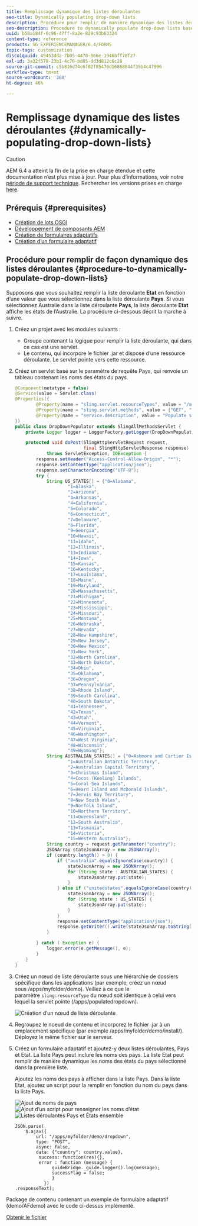 ```yaml
---
title: Remplissage dynamique des listes déroulantes
seo-title: Dynamically populating drop-down lists
description: Procédure pour remplir de manière dynamique des listes déroulantes en fonction d’une certaine logique
seo-description: Procedure to dynamically populate drop-down lists based on some logic
uuid: b58a184f-6c96-47ff-8a2e-829c93b63324
content-type: reference
products: SG_EXPERIENCEMANAGER/6.4/FORMS
topic-tags: customization
discoiquuid: 49453dda-7b05-4470-866e-1946bff70f27
exl-id: 3a32f578-23b1-4c76-bd85-dd3d812c6c28
source-git-commit: c5b816d74c6f02f85476d16868844f39b4c47996
workflow-type: tm+mt
source-wordcount: '368'
ht-degree: 46%

---
```


# Remplissage dynamique des listes déroulantes  {#dynamically-populating-drop-down-lists}

>[!CAUTION]
>
>AEM 6.4 a atteint la fin de la prise en charge étendue et cette documentation n’est plus mise à jour. Pour plus d’informations, voir notre [période de support technique](https://helpx.adobe.com/fr/support/programs/eol-matrix.html). Rechercher les versions prises en charge [here](https://experienceleague.adobe.com/docs/?lang=fr).

## Prérequis {#prerequisites}

* [Création de lots OSGI](https://experienceleague.adobe.com/docs/experience-manager-learn/getting-started-wknd-tutorial-develop/overview.html?lang=fr&amp;CID=RedirectAEMCommunityKautuk)
* [Développement de composants AEM](/help/sites-developing/components.md)
* [Création de formulaires adaptatifs](/help/forms/using/creating-adaptive-form.md)
* [Création d’un formulaire adaptatif](/help/forms/using/introduction-forms-authoring.md)

## Procédure pour remplir de façon dynamique des listes déroulantes {#procedure-to-dynamically-populate-drop-down-lists}

Supposons que vous souhaitez remplir la liste déroulante **Etat** en fonction d’une valeur que vous sélectionnez dans la liste déroulante **Pays**. Si vous sélectionnez Australie dans la liste déroulante **Pays**, la liste déroulante **Etat** affiche les états de l’Australie. La procédure ci-dessous décrit la marche à suivre.

1. Créez un projet avec les modules suivants :

   * Groupe contenant la logique pour remplir la liste déroulante, qui dans ce cas est une servlet.
   * Le contenu, qui incorpore le fichier .jar et dispose d’une ressource déroulante. Le servlet pointe vers cette ressource.

1. Créez un servlet basé sur le paramètre de requête Pays, qui renvoie un tableau contenant les noms des états du pays.

   ```java
   @Component(metatype = false)
   @Service(value = Servlet.class)
   @Properties({
           @Property(name = "sling.servlet.resourceTypes", value = "/apps/populatedropdown"),
           @Property(name = "sling.servlet.methods", value = {"GET", "POST"}),
           @Property(name = "service.description", value = "Populate states dropdown based on country value")
   })
   public class DropDownPopulator extends SlingAllMethodsServlet {
       private Logger logger = LoggerFactory.getLogger(DropDownPopulator.class);
   
       protected void doPost(SlingHttpServletRequest request,
                             final SlingHttpServletResponse response)
               throws ServletException, IOException {
           response.setHeader("Access-Control-Allow-Origin", "*");
           response.setContentType("application/json");
           response.setCharacterEncoding("UTF-8");
           try {
               String US_STATES[] = {"0=Alabama",
                       "1=Alaska",
                       "2=Arizona",
                       "3=Arkansas",
                       "4=California",
                       "5=Colorado",
                       "6=Connecticut",
                       "7=Delaware",
                       "8=Florida",
                       "9=Georgia",
                       "10=Hawaii",
                       "11=Idaho",
                       "12=Illinois",
                       "13=Indiana",
                       "14=Iowa",
                       "15=Kansas",
                       "16=Kentucky",
                       "17=Louisiana",
                       "18=Maine",
                       "19=Maryland",
                       "20=Massachusetts",
                       "21=Michigan",
                       "22=Minnesota",
                       "23=Mississippi",
                       "24=Missouri",
                       "25=Montana",
                       "26=Nebraska",
                       "27=Nevada",
                       "28=New Hampshire",
                       "29=New Jersey",
                       "30=New Mexico",
                       "31=New York",
                       "32=North Carolina",
                       "33=North Dakota",
                       "34=Ohio",
                       "35=Oklahoma",
                       "36=Oregon",
                       "37=Pennsylvania",
                       "38=Rhode Island",
                       "39=South Carolina",
                       "40=South Dakota",
                       "41=Tennessee",
                       "42=Texas",
                       "43=Utah",
                       "44=Vermont",
                       "45=Virginia",
                       "46=Washington",
                       "47=West Virginia",
                       "48=Wisconsin",
                       "49=Wyoming"};
               String AUSTRALIAN_STATES[] = {"0=Ashmore and Cartier Islands",
                       "1=Australian Antarctic Territory",
                       "2=Australian Capital Territory",
                       "3=Christmas Island",
                       "4=Cocos (Keeling) Islands",
                       "5=Coral Sea Islands",
                       "6=Heard Island and McDonald Islands",
                       "7=Jervis Bay Territory",
                       "8=New South Wales",
                       "9=Norfolk Island",
                       "10=Northern Territory",
                       "11=Queensland",
                       "12=South Australia",
                       "13=Tasmania",
                       "14=Victoria",
                       "15=Western Australia"};
               String country = request.getParameter("country");
               JSONArray stateJsonArray = new JSONArray();
               if (country.length() > 0) {
                   if ("australia".equalsIgnoreCase(country)) {
                       stateJsonArray = new JSONArray();
                       for (String state : AUSTRALIAN_STATES) {
                           stateJsonArray.put(state);
                       }
                   } else if ("unitedstates".equalsIgnoreCase(country)) {
                       stateJsonArray = new JSONArray();
                       for (String state : US_STATES) {
                           stateJsonArray.put(state);
                       }
                   }
                   response.setContentType("application/json");
                   response.getWriter().write(stateJsonArray.toString());
               }
   
           } catch ( Exception e) {
               logger.error(e.getMessage(), e);
           }
       }
   }
   ```

1. Créez un nœud de liste déroulante sous une hiérarchie de dossiers spécifique dans les applications (par exemple, créez un nœud sous /apps/myfolder/demo). Veillez à ce que le paramètre `sling:resourceType` du nœud soit identique à celui vers lequel la servlet pointe (/apps/populatedropdown).

   ![Création d’un nœud de liste déroulante](assets/dropdown-node.png)

1. Regroupez le noeud de contenu et incorporez le fichier .jar à un emplacement spécifique (par exemple /apps/myfolder/demo/install/). Déployez le même fichier sur le serveur.
1. Créez un formulaire adaptatif et ajoutez-y deux listes déroulantes, Pays et Etat. La liste Pays peut inclure les noms des pays. La liste Etat peut remplir de manière dynamique les noms des états du pays sélectionné dans la première liste.

   Ajoutez les noms des pays à afficher dans la liste Pays. Dans la liste Etat, ajoutez un script pour la remplir en fonction du nom du pays dans la liste Pays.

   ![Ajout de noms de pays](assets/country-dropdown.png) ![Ajout d’un script pour renseigner les noms d’état](assets/state-dropdown.png) ![Listes déroulantes Pays et États ensemble ](assets/2dropdowns.png)

   ```
   JSON.parse(
       $.ajax({
           url: "/apps/myfolder/demo/dropdown",
           type: "POST",
           async: false,
           data: {"country": country.value},
            success: function(res){},
            error : function (message) {  
                 guideBridge._guide.logger().log(message);
                 successFlag = false;
                 }
              })
   .responseText);
   ```

Package de contenu contenant un exemple de formulaire adaptatif (demo/AFdemo) avec le code ci-dessus implémenté.

[Obtenir le fichier](assets/dropdown-demo-content-1.0.1-snapshot.zip)
